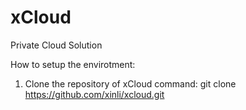 # xCloud
Private Cloud Solution

How to setup the envirotment:
1. Clone the repository of xCloud
command: git clone https://github.com/xinli/xcloud.git
